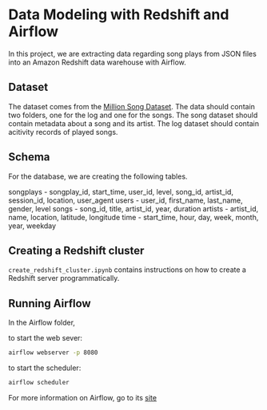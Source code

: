 # Data Modeling with Redshift and Airflow

In this project, we are extracting data regarding song plays from JSON files into an Amazon Redshift data warehouse with Airflow.

## Dataset 

The dataset comes from the [Million Song Dataset](http://millionsongdataset.com/). The data should contain two folders, one for the log and one for the songs. The song dataset should contain metadata about a song and its artist. The log dataset should contain acitivity records of played songs.

## Schema

For the database, we are creating the following tables.

songplays - songplay_id, start_time, user_id, level, song_id, artist_id, session_id, location, user_agent
users - user_id, first_name, last_name, gender, level
songs - song_id, title, artist_id, year, duration
artists - artist_id, name, location, latitude, longitude
time - start_time, hour, day, week, month, year, weekday

## Creating a Redshift cluster

`create_redshift_cluster.ipynb` contains instructions on how to create a Redshift server programmatically.

## Running Airflow

In the Airflow folder,

to start the web sever:
```bash
airflow webserver -p 8080
```

to start the scheduler:
```bash
airflow scheduler
```

For more information on Airflow, go to its [site](http://airflow.apache.org/docs/stable/)


